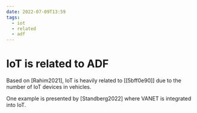 ```yaml
---
date: 2022-07-09T13:59
tags:
  - iot 
  - related 
  - adf
---
```


# IoT is related to ADF

Based on [Rahim2021], IoT is heavily related to [[5bff0e90]] due to the number of IoT devices in vehicles.

One example is presented by [Standberg2022] where VANET is integrated into IoT.
